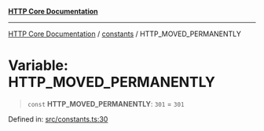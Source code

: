 [**HTTP Core Documentation**](../../README.md)

***

[HTTP Core Documentation](../../README.md) / [constants](../README.md) / HTTP\_MOVED\_PERMANENTLY

# Variable: HTTP\_MOVED\_PERMANENTLY

> `const` **HTTP\_MOVED\_PERMANENTLY**: `301` = `301`

Defined in: [src/constants.ts:30](https://github.com/stonemjs/http-core/blob/6577700bdede2420a5df45a338635c35547070ea/src/constants.ts#L30)
